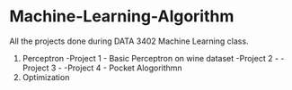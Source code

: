 # Machine-Learning-Algorithm
All the projects done during DATA 3402 Machine Learning class. 
1. Perceptron
-Project 1 - Basic Perceptron on wine dataset
-Project 2 - 
-Project 3 - 
-Project 4 - Pocket Alogorithmn
2. Optimization
